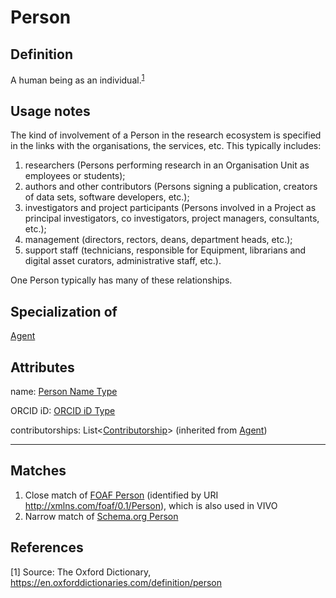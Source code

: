# Person

## Definition
A human being as an individual.<sup>[1](#fn1)</sup>

## Usage notes
The kind of involvement of a Person in the research ecosystem is specified in the links with the organisations, the services, etc. This typically includes:
1. researchers (Persons performing research in an Organisation Unit as employees or students);
2. authors and other contributors (Persons signing a publication, creators of data sets, software developers, etc.);
3. investigators and project participants (Persons involved in a Project as principal investigators, co investigators, project managers, consultants, etc.);
4. management (directors, rectors, deans, department heads, etc.);
5. support staff (technicians, responsible for Equipment, librarians and digital asset curators, administrative staff, etc.).

One Person typically has many of these relationships.

## Specialization of
[Agent](Agent.md)

## Attributes
name: [Person Name Type](../datatypes/PersonName_Type.md)

ORCID iD: [ORCID iD Type](../datatypes/ORCID_iD_Type.md)

contributorships: List<[Contributorship](Contributorship.md)> (inherited from [Agent](Agent.md))

---

## Matches
1. Close match of [FOAF Person](http://xmlns.com/foaf/spec/#term_Person) (identified by URI http://xmlns.com/foaf/0.1/Person), which is also used in VIVO
2. Narrow match of [Schema.org Person](https://schema.org/Person)

## References
<a name="fn1">\[1\]</a> Source: The Oxford Dictionary, https://en.oxforddictionaries.com/definition/person
